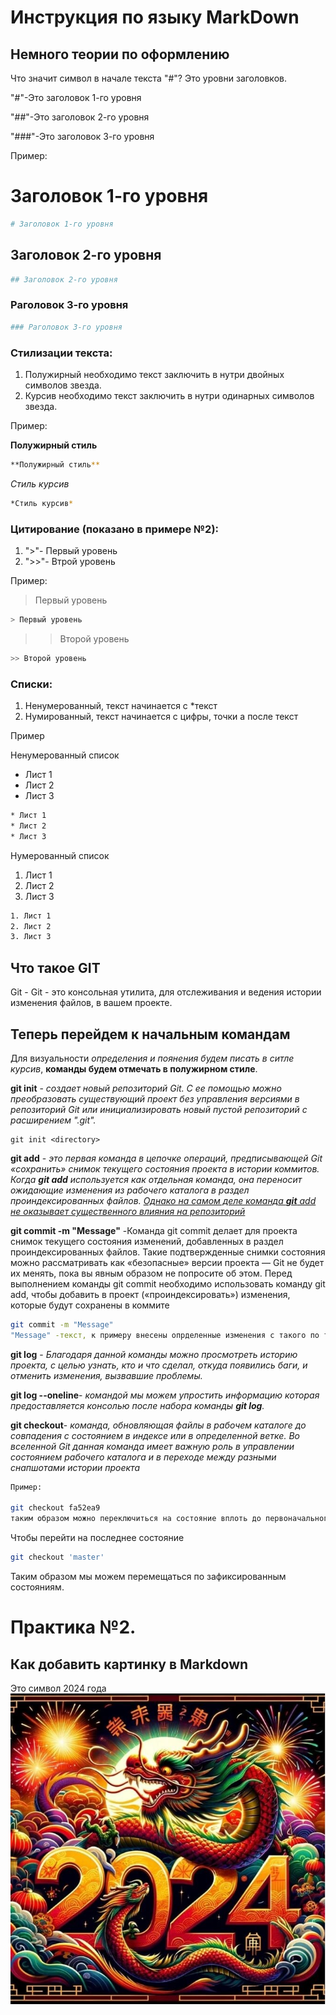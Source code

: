# Инструкция по языку MarkDown

## Немного теории по оформлению

Что значит символ в начале текста "#"? Это уровни заголовков.

"#"-Это заголовок 1-го уровня

"##"-Это заголовок 2-го уровня

"###"-Это заголовок 3-го уровня

Пример:

# Заголовок 1-го уровня
```sh
# Заголовок 1-го уровня
``` 

## Заголовок 2-го уровня
```sh
## Заголовок 2-го уровня
``` 
### Pаголовок 3-го уровня
```sh
### Pаголовок 3-го уровня
``` 

### Стилизации текста:
1. Полужирный необходимо текст заключить в нутри двойных символов звезда.
2. Курсив необходимо текст заключить в нутри одинарных символов звезда.

Пример:

**Полужирный стиль**
```sh
**Полужирный стиль**
``` 
*Стиль курсив*
```sh
*Стиль курсив*
``` 

### Цитирование (показано в примере №2):
1. ">"- Первый уровень
2. ">>"- Втрой уровень

Пример:
> Первый уровень
```sh
> Первый уровень
``` 
>> Второй уровень
```sh
>> Второй уровень
``` 
### Списки:
1. Ненумерованный, текст начинается с *текст
2. Нумированный, текст начинается с цифры, точки а после текст

Пример

Ненумерованный список
* Лист 1
* Лист 2
* Лист 3
```sh
* Лист 1
* Лист 2
* Лист 3
``` 

Нумерованный список

1. Лист 1
2. Лист 2
3. Лист 3
```sh
1. Лист 1
2. Лист 2
3. Лист 3
``` 
## Что такое GIT
Git - Git - это консольная утилита, для отслеживания и ведения истории изменения файлов, в вашем проекте.

## Теперь перейдем к начальным командам
Для визуальности *определения и поянения будем писать в ситле курсив*, **команды будем отмечать в полужирном стиле**.

**git init** - *создает новый репозиторий Git. С ее помощью можно преобразовать существующий проект без управления версиями в репозиторий Git или инициализировать новый пустой репозиторий с расширением ".git".*

```Sh
git init <directory>
```

**git add** - *это первая команда в цепочке операций, предписывающей Git «сохранить» снимок текущего состояния проекта в истории коммитов. Когда **git add** используется как отдельная команда, она переносит ожидающие изменения из рабочего каталога в раздел проиндексированных файлов. <u>Однако на самом деле команда **git** add не оказывает существенного влияния на репозиторий </u>*

**git commit -m "Message"** -Команда git commit делает для проекта снимок текущего состояния изменений, добавленных в раздел проиндексированных файлов. Такие подтвержденные снимки состояния можно рассматривать как «безопасные» версии проекта — Git не будет их менять, пока вы явным образом не попросите об этом. Перед выполнением команды git commit необходимо использовать команду git add, чтобы добавить в проект («проиндексировать») изменения, которые будут сохранены в коммите
```sh
git commit -m "Message"
"Message" -текст, к примеру внесены опрделенные изменения с такого по такието линии
```
**git log** - *Благодаря данной команды можно просмотреть историю проекта, с целью узнать, кто и что сделал, откуда появились баги, и отменить изменения, вызвавшие проблемы.*

**git log --oneline**- *командой мы можем упростить информацию которая предоставляется консолью после набора команды **git log**.*

**git checkout**- *команда, обновляющая файлы в рабочем каталоге до совпадения с состоянием в индексе или в определенной ветке. Во вселенной Git данная команда имеет важную роль в управлении состоянием рабочего каталога и в переходе между разными снапшотами истории проекта*

```sh
Пример:

git checkout fa52ea9 
таким образом можно переключиться на состояние вплоть до первоначального состояния, в данном случае в самое начало.
```
Чтобы перейти на последнее состояние
```sh
git checkout 'master'
```
Таким образом мы можем перемещаться по зафиксированным состояниям.

# Практика №2.
## Как добавить картинку в Markdown
Это символ 2024 года
![Дракон](2024.jpg)